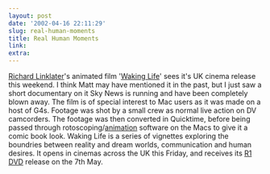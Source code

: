 ```yaml
---
layout: post
date: '2002-04-16 22:11:29'
slug: real-human-moments
title: Real Human Moments
link: 
extra: 
---
```


[Richard Linklater](http://us.imdb.com/Name?Linklater,+Richard)'s animated film '[Waking Life](http://www.wakinglifemovie.com)' sees it's UK cinema release this weekend. I think Matt may have mentioned it in the past, but I just saw a short documentary on it Sky News is running and have been completely blown away.
The film is of special interest to Mac users as it was made on a host of G4s. Footage was shot by a small crew as normal live action on DV camcorders. The footage was then converted in Quicktime, before being passed through rotoscoping/[animation](http://www.wired.com/news/culture/0,1284,47433,00.html) software on the Macs to give it a comic book look.
Waking Life is a series of vignettes exploring the boundries between reality and dream worlds, communication and human desires. It opens in cinemas across the UK this Friday, and receives its [R1 DVD](http://www.play.com/Play247.asp?page=title&amp;r=R1&amp;title=101786) release on the 7th May.